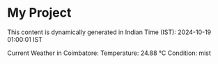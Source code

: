 # My Project

This content is dynamically generated in Indian Time (IST): 2024-10-19 01:00:01 IST


Current Weather in Coimbatore:
Temperature: 24.88 °C
Condition: mist
